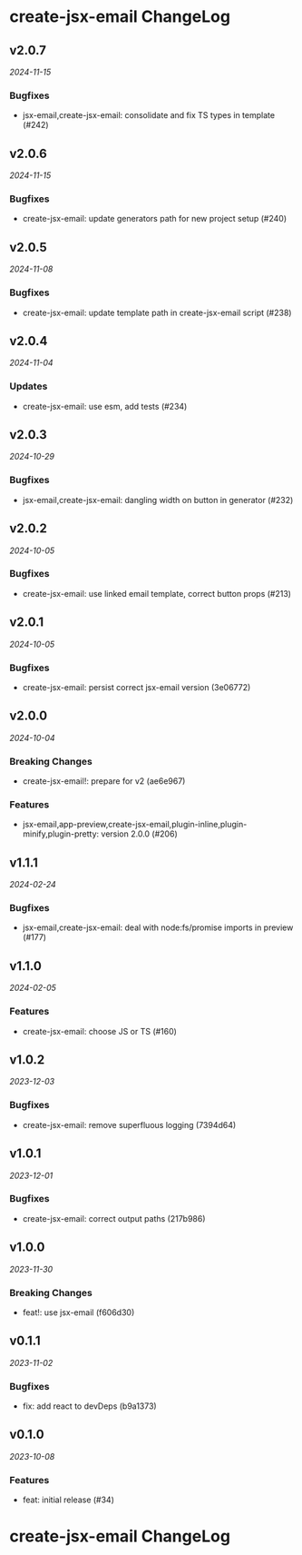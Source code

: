 # create-jsx-email ChangeLog

## v2.0.7

_2024-11-15_

### Bugfixes

- jsx-email,create-jsx-email: consolidate and fix TS types in template (#242)

## v2.0.6

_2024-11-15_

### Bugfixes

- create-jsx-email: update generators path for new project setup (#240)

## v2.0.5

_2024-11-08_

### Bugfixes

- create-jsx-email: update template path in create-jsx-email script (#238)

## v2.0.4

_2024-11-04_

### Updates

- create-jsx-email: use esm, add tests (#234)

## v2.0.3

_2024-10-29_

### Bugfixes

- jsx-email,create-jsx-email: dangling width on button in generator (#232)

## v2.0.2

_2024-10-05_

### Bugfixes

- create-jsx-email: use linked email template, correct button props (#213)

## v2.0.1

_2024-10-05_

### Bugfixes

- create-jsx-email: persist correct jsx-email version (3e06772)

## v2.0.0

_2024-10-04_

### Breaking Changes

- create-jsx-email!: prepare for v2 (ae6e967)

### Features

- jsx-email,app-preview,create-jsx-email,plugin-inline,plugin-minify,plugin-pretty: version 2.0.0 (#206)

## v1.1.1

_2024-02-24_

### Bugfixes

- jsx-email,create-jsx-email: deal with node:fs/promise imports in preview (#177)

## v1.1.0

_2024-02-05_

### Features

- create-jsx-email: choose JS or TS (#160)

## v1.0.2

_2023-12-03_

### Bugfixes

- create-jsx-email: remove superfluous logging (7394d64)

## v1.0.1

_2023-12-01_

### Bugfixes

- create-jsx-email: correct output paths (217b986)

## v1.0.0

_2023-11-30_

### Breaking Changes

- feat!: use jsx-email (f606d30)

## v0.1.1

_2023-11-02_

### Bugfixes

- fix: add react to devDeps (b9a1373)

## v0.1.0

_2023-10-08_

### Features

- feat: initial release (#34)

# create-jsx-email ChangeLog
